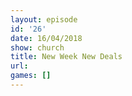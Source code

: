 ```yaml
---
layout: episode
id: '26'
date: 16/04/2018
show: church
title: New Week New Deals
url: 
games: []
---
```

